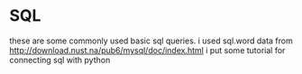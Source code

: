 # SQL
these are some commonly used basic sql queries.
i used  sql.word data  from http://download.nust.na/pub6/mysql/doc/index.html 
i put some tutorial for connecting sql with python
